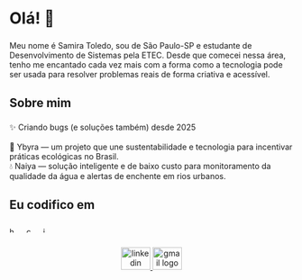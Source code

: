 <h1 align="left">Olá! 👋</h1>

###

<p align="left">Meu nome é Samira Toledo, sou de São Paulo-SP e estudante de Desenvolvimento de Sistemas pela ETEC. Desde que comecei nessa área, tenho me encantado cada vez mais com a forma como a tecnologia pode ser usada para resolver problemas reais de forma criativa e acessível.</p>

###

<h2 align="left">Sobre mim</h2>

###

<p align="left">✨ Criando bugs (e soluções também) desde 2025  <br><br>🌿 Ybyra — um projeto que une sustentabilidade e tecnologia para incentivar práticas ecológicas no Brasil.  <br>💧 Naiya — solução inteligente e de baixo custo para monitoramento da qualidade da água e alertas de enchente em rios urbanos.</p>

###

<h2 align="left">Eu codifico em</h2>

###

<div align="left">
  <img src="https://cdn.jsdelivr.net/gh/devicons/devicon/icons/html5/html5-original.svg" height="10vh" alt="html5 logo"  />
  <img width="12" />
  <img src="https://cdn.jsdelivr.net/gh/devicons/devicon/icons/css3/css3-original.svg" height="10vh" alt="css3 logo"  />
  <img width="12" />
  <img src="https://cdn.jsdelivr.net/gh/devicons/devicon/icons/javascript/javascript-original.svg" height="10vh" alt="javascript logo"  />
</div>

###

<div align="center">
  <a href="https://www.linkedin.com/in/samira-toledo-60ba87287/" target="_blank">
    <img src="https://raw.githubusercontent.com/maurodesouza/profile-readme-generator/master/src/assets/icons/social/linkedin/default.svg" width="52" height="40" alt="linkedin logo"  />
  </a>
  <a href="mailto:samirat9ledo@gmail.com" target="_blank">
    <img src="https://raw.githubusercontent.com/maurodesouza/profile-readme-generator/master/src/assets/icons/social/gmail/default.svg" width="52" height="40" alt="gmail logo"  />
  </a>
</div>

###
